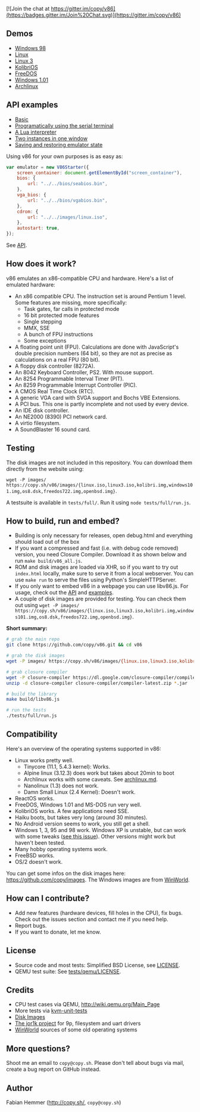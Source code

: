 [![Join the chat at https://gitter.im/copy/v86](https://badges.gitter.im/Join%20Chat.svg)](https://gitter.im/copy/v86)


Demos
-

- [Windows 98](https://copy.sh/v86/?profile=windows98)
- [Linux](https://copy.sh/v86/?profile=linux26)
- [Linux 3](https://copy.sh/v86/?profile=linux3)
- [KolibriOS](https://copy.sh/v86/?profile=kolibrios)
- [FreeDOS](https://copy.sh/v86/?profile=freedos)
- [Windows 1.01](https://copy.sh/v86/?profile=windows1)
- [Archlinux](https://copy.sh/v86/?profile=archlinux)


API examples
-

- [Basic](examples/basic.html)
- [Programatically using the serial terminal](examples/serial.html)
- [A Lua interpreter](examples/lua.html)
- [Two instances in one window](examples/two_instances.html)
- [Saving and restoring emulator state](examples/save_restore.html)

Using v86 for your own purposes is as easy as:

```javascript
var emulator = new V86Starter({
    screen_container: document.getElementById("screen_container"),
    bios: {
        url: "../../bios/seabios.bin",
    },
    vga_bios: {
        url: "../../bios/vgabios.bin",
    },
    cdrom: {
        url: "../../images/linux.iso",
    },
    autostart: true,
});
```

See [API](docs/api.md).


How does it work?
-

v86 emulates an x86-compatible CPU and hardware. Here's a list of emulated hardware:

- An x86 compatible CPU. The instruction set is around Pentium 1 level. Some
  features are missing, more specifically:
  - Task gates, far calls in protected mode
  - 16 bit protected mode features
  - Single stepping
  - MMX, SSE
  - A bunch of FPU instructions
  - Some exceptions
- A floating point unit (FPU). Calculations are done with JavaScript's double
  precision numbers (64 bit), so they are not as precise as calculations on a
  real FPU (80 bit).
- A floppy disk controller (8272A).
- An 8042 Keyboard Controller, PS2. With mouse support.
- An 8254 Programmable Interval Timer (PIT).
- An 8259 Programmable Interrupt Controller (PIC).
- A CMOS Real Time Clock (RTC).
- A generic VGA card with SVGA support and Bochs VBE Extensions.
- A PCI bus. This one is partly incomplete and not used by every device.
- An IDE disk controller.
- An NE2000 (8390) PCI network card.
- A virtio filesystem.
- A SoundBlaster 16 sound card.


Testing
-

The disk images are not included in this repository. You can download them
directly from the website using:

`wget -P images/ https://copy.sh/v86/images/{linux.iso,linux3.iso,kolibri.img,windows101.img,os8.dsk,freedos722.img,openbsd.img}`.

A testsuite is available in `tests/full/`. Run it using `node tests/full/run.js`.


How to build, run and embed?
-

- Building is only necessary for releases, open debug.html and everything should load out of the box
- If you want a compressed and fast (i.e. with debug code removed) version, you
  need Closure Compiler. Download it as shown below and run `make build/v86_all.js`.
- ROM and disk images are loaded via XHR, so if you want to try out `index.html`
  locally, make sure to serve it from a local webserver. You can use `make run`
  to serve the files using Python's SimpleHTTPServer.
- If you only want to embed v86 in a webpage you can use libv86.js. For
  usage, check out the [API](docs/api.md) and [examples](examples/).
- A couple of disk images are provided for testing. You can check them out
  using `wget -P images/ https://copy.sh/v86/images/{linux.iso,linux3.iso,kolibri.img,windows101.img,os8.dsk,freedos722.img,openbsd.img}`.


**Short summary:**

```bash
# grab the main repo
git clone https://github.com/copy/v86.git && cd v86

# grab the disk images
wget -P images/ https://copy.sh/v86/images/{linux.iso,linux3.iso,kolibri.img,windows101.img,os8.dsk,freedos722.img,openbsd.img}

# grab closure compiler
wget -P closure-compiler https://dl.google.com/closure-compiler/compiler-latest.zip
unzip -d closure-compiler closure-compiler/compiler-latest.zip *.jar

# build the library
make build/libv86.js

# run the tests
./tests/full/run.js
```

Compatibility
-

Here's an overview of the operating systems supported in v86:

- Linux works pretty well.
  - Tinycore (11.1, 5.4.3 kernel): Works.
  - Alpine linux (3.12.3) does work but takes about 20min to boot
  - Archlinux works with some caveats. See [archlinux.md](docs/archlinux.md).
  - Nanolinux (1.3) does not work.
  - Damn Small Linux (2.4 Kernel): Doesn't work.
- ReactOS works.
- FreeDOS, Windows 1.01 and MS-DOS run very well.
- KolibriOS works. A few applications need SSE.
- Haiku boots, but takes very long (around 30 minutes).
- No Android version seems to work, you still get a shell.
- Windows 1, 3, 95 and 98 work. Windows XP is unstable, but can work with some
  tweaks ([see this issue](https://github.com/copy/v86/issues/86)). Other
  versions might work but haven't been tested.
- Many hobby operating systems work.
- FreeBSD works.
- OS/2 doesn't work.

You can get some infos on the disk images here: https://github.com/copy/images.
The Windows images are from [WinWorld](https://winworldpc.com/).


How can I contribute?
-

- Add new features (hardware devices, fill holes in the CPU), fix bugs. Check
  out the issues section and contact me if you need help.
- Report bugs.
- If you want to donate, let me know.

License
-

- Source code and most tests: Simplified BSD License, see [LICENSE](LICENSE).
- QEMU test suite: See [tests/qemu/LICENSE](LICENSE).


Credits
-

- CPU test cases via QEMU, http://wiki.qemu.org/Main_Page
- More tests via [kvm-unit-tests](https://www.linux-kvm.org/page/KVM-unit-tests)
- [Disk Images](https://github.com/copy/images)
- [The jor1k project](https://github.com/s-macke/jor1k) for 9p, filesystem and uart drivers
- [WinWorld](https://winworldpc.com/) sources of some old operating systems


More questions?
-

Shoot me an email to `copy@copy.sh`. Please don't tell about bugs via mail,
create a bug report on GitHub instead.


Author
-

Fabian Hemmer (http://copy.sh/, `copy@copy.sh`)

